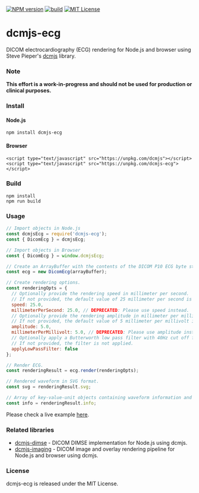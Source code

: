 [![NPM version][npm-version-image]][npm-url] [![build][build-image]][build-url] [![MIT License][license-image]][license-url] 

# dcmjs-ecg
DICOM electrocardiography (ECG) rendering for Node.js and browser using Steve Pieper's [dcmjs][dcmjs-url] library.

### Note
**This effort is a work-in-progress and should not be used for production or clinical purposes.**

### Install
#### Node.js

	npm install dcmjs-ecg

#### Browser

	<script type="text/javascript" src="https://unpkg.com/dcmjs"></script>
	<script type="text/javascript" src="https://unpkg.com/dcmjs-ecg"></script>

### Build

	npm install
	npm run build

### Usage
```js
// Import objects in Node.js
const dcmjsEcg = require('dcmjs-ecg');
const { DicomEcg } = dcmjsEcg;

// Import objects in Browser
const { DicomEcg } = window.dcmjsEcg;

// Create an ArrayBuffer with the contents of the DICOM P10 ECG byte stream.
const ecg = new DicomEcg(arrayBuffer);

// Create rendering options.
const renderingOpts = {
  // Optionally provide the rendering speed in millimeter per second.
  // If not provided, the default value of 25 millimeter per second is used.
  speed: 25.0,
  millimeterPerSecond: 25.0, // DEPRECATED: Please use speed instead.
  // Optionally provide the rendering amplitude in millimeter per millivolt.
  // If not provided, the default value of 5 millimeter per millivolt is used.
  amplitude: 5.0,
  millimeterPerMillivolt: 5.0, // DEPRECATED: Please use amplitude instead.
  // Optionally apply a Butterworth low pass filter with 40Hz cut off frequency.
  // If not provided, the filter is not applied.
  applyLowPassFilter: false
};

// Render ECG.
const renderingResult = ecg.render(renderingOpts);

// Rendered waveform in SVG format.
const svg = renderingResult.svg;

// Array of key-value-unit objects containing waveform information and interpretation.
const info = renderingResult.info;
```
Please check a live example [here][dcmjs-ecg-live-example-url].

### Related libraries
* [dcmjs-dimse][dcmjs-dimse-url] - DICOM DIMSE implementation for Node.js using dcmjs.
* [dcmjs-imaging][dcmjs-imaging-url] - DICOM image and overlay rendering pipeline for Node.js and browser using dcmjs.

### License
dcmjs-ecg is released under the MIT License.

[npm-url]: https://npmjs.org/package/dcmjs-ecg
[npm-version-image]: https://img.shields.io/npm/v/dcmjs-ecg.svg?style=flat

[build-url]: https://github.com/PantelisGeorgiadis/dcmjs-ecg/actions/workflows/build.yml
[build-image]: https://github.com/PantelisGeorgiadis/dcmjs-ecg/actions/workflows/build.yml/badge.svg?branch=master

[license-image]: https://img.shields.io/badge/license-MIT-blue.svg?style=flat
[license-url]: LICENSE.txt

[dcmjs-url]: https://github.com/dcmjs-org/dcmjs
[dcmjs-dimse-url]: https://github.com/PantelisGeorgiadis/dcmjs-dimse
[dcmjs-imaging-url]: https://github.com/PantelisGeorgiadis/dcmjs-imaging

[dcmjs-ecg-live-example-url]: https://unpkg.com/dcmjs-ecg@latest/build/index.html
